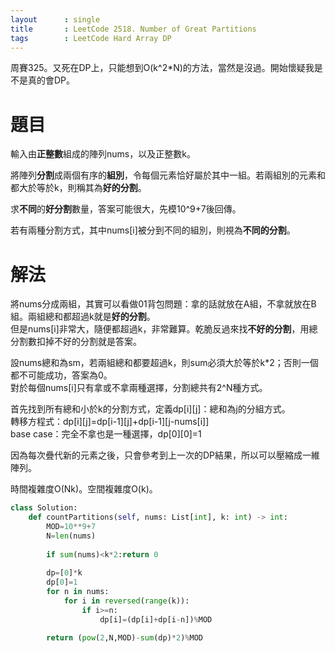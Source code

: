 ```yaml
--- 
layout      : single
title       : LeetCode 2518. Number of Great Partitions
tags        : LeetCode Hard Array DP
---
```

周賽325。又死在DP上，只能想到O(k^2\*N)的方法，當然是沒過。開始懷疑我是不是真的會DP。  

# 題目
輸入由**正整數**組成的陣列nums，以及正整數k。  

將陣列**分割**成兩個有序的**組別**，令每個元素恰好屬於其中一組。若兩組別的元素和都大於等於k，則稱其為**好的分割**。  

求**不同**的**好分割**數量，答案可能很大，先模10^9+7後回傳。  

若有兩種分割方式，其中nums[i]被分到不同的組別，則視為**不同的分割**。  

# 解法
將nums分成兩組，其實可以看做01背包問題：拿的話就放在A組，不拿就放在B組。兩組總和都超過k就是**好的分割**。  
但是nums[i]非常大，隨便都超過k，非常難算。乾脆反過來找**不好的分割**，用總分割數扣掉不好的分割就是答案。  

設nums總和為sm，若兩組總和都要超過k，則sum必須大於等於k*2；否則一個都不可能成功，答案為0。  
對於每個nums[i]只有拿或不拿兩種選擇，分割總共有2^N種方式。  

首先找到所有總和小於k的分割方式，定義dp[i][j]：總和為j的分組方式。  
轉移方程式：dp[i][j]=dp[i-1][j]+dp[i-1][j-nums[i]]  
base case：完全不拿也是一種選擇，dp[0][0]=1  

因為每次疊代新的元素之後，只會參考到上一次的DP結果，所以可以壓縮成一維陣列。  

時間複雜度O(Nk)。空間複雜度O(k)。  

```python
class Solution:
    def countPartitions(self, nums: List[int], k: int) -> int:
        MOD=10**9+7
        N=len(nums)
        
        if sum(nums)<k*2:return 0
        
        dp=[0]*k
        dp[0]=1
        for n in nums:
            for i in reversed(range(k)):
                if i>=n:
                    dp[i]=(dp[i]+dp[i-n])%MOD

        return (pow(2,N,MOD)-sum(dp)*2)%MOD
```
